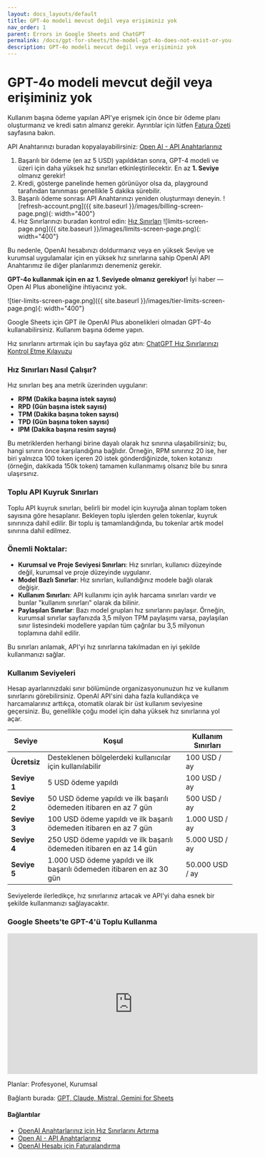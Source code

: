 ```yaml
---
layout: docs_layouts/default
title: GPT-4o modeli mevcut değil veya erişiminiz yok
nav_order: 1
parent: Errors in Google Sheets and ChatGPT
permalink: /docs/gpt-for-sheets/the-model-gpt-4o-does-not-exist-or-you-do-not-have-access-to-it/turkey
description: GPT-4o modeli mevcut değil veya erişiminiz yok
---
```


# GPT-4o modeli mevcut değil veya erişiminiz yok

Kullanım başına ödeme yapılan API'ye erişmek için önce bir ödeme planı oluşturmanız ve kredi satın almanız gerekir. Ayrıntılar için lütfen [Fatura Özeti](https://platform.openai.com/settings/organization/billing/overview) sayfasına bakın.

API Anahtarınızı buradan kopyalayabilirsiniz: <a href="https://platform.openai.com/api-keys" rel="nofollow" target="_blank">Open AI - API Anahtarlarınız</a>

1. Başarılı bir ödeme (en az 5 USD) yapıldıktan sonra, GPT-4 modeli ve üzeri için daha yüksek hız sınırları etkinleştirilecektir. En az **1. Seviye** olmanız gerekir!
2. Kredi, gösterge panelinde hemen görünüyor olsa da, playground tarafından tanınması genellikle 5 dakika sürebilir.
3. Başarılı ödeme sonrası API Anahtarınızı yeniden oluşturmayı deneyin.
   ![refresh-account.png]({{ site.baseurl }}/images/billing-screen-page.png){: width="400"}
4. Hız Sınırlarınızı buradan kontrol edin: <a rel="nofollow" target="_blank" href="https://platform.openai.com/settings/organization/limits">Hız Sınırları</a>
   ![limits-screen-page.png]({{ site.baseurl }}/images/limits-screen-page.png){: width="400"}

Bu nedenle, OpenAI hesabınızı doldurmanız veya en yüksek Seviye ve kurumsal uygulamalar için en yüksek hız sınırlarına sahip OpenAI API Anahtarımız ile diğer planlarımızı denemeniz gerekir.

**GPT-4o kullanmak için en az 1. Seviyede olmanız gerekiyor!**
İyi haber — Open AI Plus aboneliğine ihtiyacınız yok.

![tier-limits-screen-page.png]({{ site.baseurl }}/images/tier-limits-screen-page.png){: width="400"}

Google Sheets için GPT ile OpenAI Plus abonelikleri olmadan GPT-4o kullanabilirsiniz. Kullanım başına ödeme yapın.

Hız sınırlarını artırmak için bu sayfaya göz atın: <a href="https://platform.openai.com/docs/guides/rate-limits" rel="nofollow" target="_blank">ChatGPT Hız Sınırlarınızı Kontrol Etme Kılavuzu</a>

### Hız Sınırları Nasıl Çalışır?

Hız sınırları beş ana metrik üzerinden uygulanır:

- **RPM (Dakika başına istek sayısı)**
- **RPD (Gün başına istek sayısı)**
- **TPM (Dakika başına token sayısı)**
- **TPD (Gün başına token sayısı)**
- **IPM (Dakika başına resim sayısı)**

Bu metriklerden herhangi birine dayalı olarak hız sınırına ulaşabilirsiniz; bu, hangi sınırın önce karşılandığına bağlıdır. Örneğin, RPM sınırınız 20 ise, her biri yalnızca 100 token içeren 20 istek gönderdiğinizde, token kotanızı (örneğin, dakikada 150k token) tamamen kullanmamış olsanız bile bu sınıra ulaşırsınız.

### Toplu API Kuyruk Sınırları

Toplu API kuyruk sınırları, belirli bir model için kuyruğa alınan toplam token sayısına göre hesaplanır. Bekleyen toplu işlerden gelen tokenlar, kuyruk sınırınıza dahil edilir. Bir toplu iş tamamlandığında, bu tokenlar artık model sınırına dahil edilmez.

### Önemli Noktalar:

- **Kurumsal ve Proje Seviyesi Sınırları**: Hız sınırları, kullanıcı düzeyinde değil, kurumsal ve proje düzeyinde uygulanır.
- **Model Bazlı Sınırlar**: Hız sınırları, kullandığınız modele bağlı olarak değişir.
- **Kullanım Sınırları**: API kullanımı için aylık harcama sınırları vardır ve bunlar "kullanım sınırları" olarak da bilinir.
- **Paylaşılan Sınırlar**: Bazı model grupları hız sınırlarını paylaşır. Örneğin, kurumsal sınırlar sayfanızda 3,5 milyon TPM paylaşımı varsa, paylaşılan sınır listesindeki modellere yapılan tüm çağrılar bu 3,5 milyonun toplamına dahil edilir.

Bu sınırları anlamak, API'yi hız sınırlarına takılmadan en iyi şekilde kullanmanızı sağlar.

### Kullanım Seviyeleri

Hesap ayarlarınızdaki sınır bölümünde organizasyonunuzun hız ve kullanım sınırlarını görebilirsiniz. OpenAI API'sini daha fazla kullandıkça ve harcamalarınız arttıkça, otomatik olarak bir üst kullanım seviyesine geçersiniz. Bu, genellikle çoğu model için daha yüksek hız sınırlarına yol açar.

| **Seviye**   | **Koşul**                                                          | **Kullanım Sınırları** |
|--------------|--------------------------------------------------------------------|------------------------|
| **Ücretsiz** | Desteklenen bölgelerdeki kullanıcılar için kullanılabilir            | 100 USD / ay           |
| **Seviye 1** | 5 USD ödeme yapıldı                                                | 100 USD / ay           |
| **Seviye 2** | 50 USD ödeme yapıldı ve ilk başarılı ödemeden itibaren en az 7 gün  | 500 USD / ay           |
| **Seviye 3** | 100 USD ödeme yapıldı ve ilk başarılı ödemeden itibaren en az 7 gün | 1.000 USD / ay         |
| **Seviye 4** | 250 USD ödeme yapıldı ve ilk başarılı ödemeden itibaren en az 14 gün| 5.000 USD / ay         |
| **Seviye 5** | 1.000 USD ödeme yapıldı ve ilk başarılı ödemeden itibaren en az 30 gün| 50.000 USD / ay        |

Seviyelerde ilerledikçe, hız sınırlarınız artacak ve API'yi daha esnek bir şekilde kullanmanızı sağlayacaktır.

### Google Sheets'te GPT-4'ü Toplu Kullanma
<iframe width="560" height="315" src="https://www.youtube.com/embed/V4IRVKBHJy4?si=3qoBVoXAddHTg7qR" title="Sheets için GPT Nasıl Kullanılır" frameborder="0" allow="accelerometer; autoplay; clipboard-write; encrypted-media; gyroscope; picture-in-picture; web-share" allowfullscreen></iframe>

Planlar: Profesyonel, Kurumsal

Bağlantı burada: [GPT, Claude, Mistral, Gemini for Sheets](https://docgpt.ai/gpt-for-sheets/)

#### Bağlantılar
- <a href="https://platform.openai.com/docs/guides/rate-limits?context=tier-free" rel="nofollow" target="_blank">OpenAI Anahtarlarınız için Hız Sınırlarını Artırma</a>
- <a href="https://platform.openai.com/api-keys" rel="nofollow" target="_blank">Open AI - API Anahtarlarınız</a>
- <a href="https://platform.openai.com/account/billing/overview" rel="nofollow" target="_blank">OpenAI Hesabı için Faturalandırma</a>
